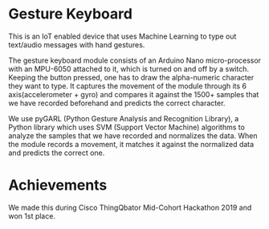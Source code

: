 # Gesture Keyboard

This is an IoT enabled device that uses Machine Learning to type out text/audio messages with hand gestures.

The gesture keyboard module consists of an Arduino Nano micro-processor with an MPU-6050 attached to it, which is turned on and off by a switch. Keeping the button pressed, one has to draw the alpha-numeric character they want to type. It captures the movement of the module through its 6 axis(accelerometer + gyro) and compares it against the 1500+ samples that we have recorded beforehand and predicts the correct character.

We use pyGARL (Python Gesture Analysis and Recognition Library), a Python library which uses SVM (Support Vector Machine) algorithms to analyze the samples that we have recorded and normalizes the data. When the module records a movement, it matches it against the normalized data and predicts the correct one.

# Achievements

We made this during Cisco ThingQbator Mid-Cohort Hackathon 2019 and won 1st place.
